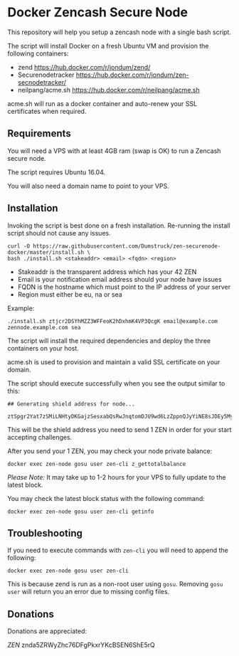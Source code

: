 # Docker Zencash Secure Node

This repository will help you setup a zencash node with a single bash script.

The script will install Docker on a fresh Ubuntu VM and provision the following
containers:

- zend https://hub.docker.com/r/jondum/zend/
- Securenodetracker https://hub.docker.com/r/jondum/zen-secnodetracker/
- neilpang/acme.sh https://hub.docker.com/r/neilpang/acme.sh

acme.sh will run as a docker container and auto-renew your SSL certificates when required.

## Requirements

You will need a VPS with at least 4GB ram (swap is OK) to run a Zencash secure node. 

The script requires Ubuntu 16.04.

You will also need a domain name to point to your VPS.

## Installation

Invoking the script is best done on a fresh installation. Re-running the install script should not
cause any issues.

```
curl -O https://raw.githubusercontent.com/Dumstruck/zen-securenode-docker/master/install.sh \
bash ./install.sh <stakeaddr> <email> <fqdn> <region>
```

- Stakeaddr is the transparent address which has your 42 ZEN
- Email is your notification email address should your node have issues
- FQDN is the hostname which must point to the IP address of your server
- Region must either be eu, na or sea

Example:

`./install.sh ztjcr2DSYhMZZ3WFFeoK2hDxhmK4VP3QcgK email@example.com zennode.example.com sea`

The script will install the required dependencies and deploy the three containers on your host.

acme.sh is used to provision and maintain a valid SSL certificate on your domain.

The script should execute successfully when you see the output similar to this:

```
## Generating shield address for node...

ztSpgr2Yat7zSMiLNHtyDKGajzSesxabQsRwJnqtomDJU9wd6LzZppnQJyYiNE8sJDEy5MyTiMrSjf3bWcMKgtF9xcEY4eA
```

This will be the shield address you need to send 1 ZEN in order for your start accepting challenges.

After you send your 1 ZEN, you may check your node private balance:

```
docker exec zen-node gosu user zen-cli z_gettotalbalance
```

*Please Note:* It may take up to 1-2 hours for your VPS to fully update to the latest block.

You may check the latest block status with the following command:

```
docker exec zen-node gosu user zen-cli getinfo
```

## Troubleshooting

If you need to execute commands with `zen-cli` you will need to append the following:

```
docker exec zen-node gosu user zen-cli
```

This is because zend is run as a non-root user using `gosu`. Removing `gosu user` will return
you an error due to missing config files.

## Donations

Donations are appreciated:

*ZEN* znda5ZRWyZhc76DFgPkxrYKcBSEN6ShE5rQ
